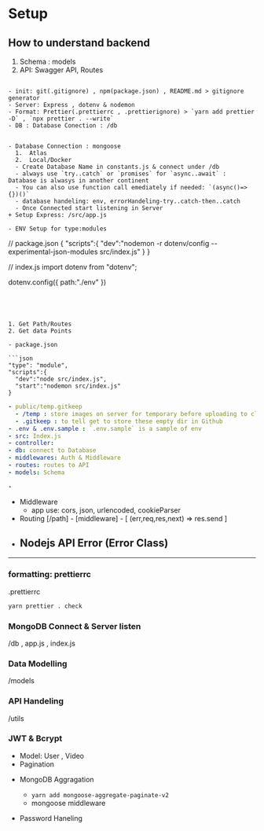 # Setup

## How to understand backend

1. Schema : models
2. API: Swagger API, Routes

```

- init: git(.gitignore) , npm(package.json) , README.md > gitignore generator
- Server: Express , dotenv & nodemon
- Format: Prettier(.prettierrc , .prettierignore) > `yarn add prettier -D` , `npx prettier . --write`
- DB : Database Conection : /db


- Database Connection : mongoose
  1.  Atlas
  2.  Local/Docker
  - Create Database Name in constants.js & connect under /db
  - always use `try..catch` or `promises` for `async..await` : Database is alwasys in another continent
  - You can also use function call emediately if needed: `(async()=>{})()`
  - database handeling: env, errorHandeling-try..catch-then..catch
  - Once Connected start listening in Server
+ Setup Express: /src/app.js

- ENV Setup for type:modules
```

// package.json
{
"scripts":{
"dev":"nodemon -r dotenv/config --experimental-json-modules src/index.js"
}
}

// index.js
import dotenv from "dotenv";

dotenv.config({
path:"./env"
})

````




1. Get Path/Routes
2. Get data Points

- package.json

```json
"type": "module",
"scripts":{
  "dev":"node src/index.js",
  "start":"nodemon src/index.js"
}

````

```yml
- public/temp.gitkeep
  - /temp : store images on server for temporary before uploading to cloudinary
  - .gitkeep : to tell get to store these empty dir in Github
- .env & .env.sample : `.env.sample` is a sample of env
- src: Index.js
- controller:
- db: connect to Database
- middlewares: Auth & Middleware
- routes: routes to API
- models: Schema

-
```

- Middleware
  - app use: cors, json, urlencoded, cookieParser
- Routing
  [/path] - [middleware] - [ (err,req,res,next) => res.send ]
- ## Nodejs API Error (Error Class)

---

### formatting: prettierrc

.prettierrc

```sh
yarn prettier . check
```

### MongoDB Connect & Server listen

/db , app.js , index.js

### Data Modelling

/models

### API Handeling

/utils

### JWT & Bcrypt

- Model: User , Video
- Pagination

* MongoDB Aggragation

  - `yarn add mongoose-aggregate-paginate-v2`
  - mongoose middleware

- Password Haneling
